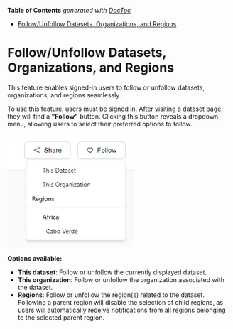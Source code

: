<!-- START doctoc generated TOC please keep comment here to allow auto update -->
<!-- DON'T EDIT THIS SECTION, INSTEAD RE-RUN doctoc TO UPDATE -->
**Table of Contents**  *generated with [DocToc](https://github.com/thlorenz/doctoc)*

- [Follow/Unfollow Datasets, Organizations, and Regions](#followunfollow-datasets-organizations-and-regions)

<!-- END doctoc generated TOC please keep comment here to allow auto update -->

# Follow/Unfollow Datasets, Organizations, and Regions

This feature enables signed-in users to follow or unfollow datasets, organizations, and regions seamlessly.

To use this feature, users must be signed in. After visiting a dataset page, they will find a **"Follow"** button. Clicking this button reveals a dropdown menu, allowing users to select their preferred options to follow.

![Follow Button](follow-btn.png)

**Options available:**

- **This dataset**: Follow or unfollow the currently displayed dataset.
- **This organization**: Follow or unfollow the organization associated with the dataset.
- **Regions**: Follow or unfollow the region(s) related to the dataset.
  Following a parent region will disable the selection of child regions, as users will automatically receive notifications from all regions belonging to the selected parent region.

